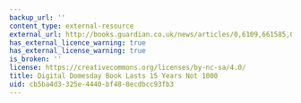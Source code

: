 ```yaml
---
backup_url: ''
content_type: external-resource
external_url: http://books.guardian.co.uk/news/articles/0,6109,661585,00.html
has_external_licence_warning: true
has_external_license_warning: true
is_broken: ''
license: https://creativecommons.org/licenses/by-nc-sa/4.0/
title: Digital Domesday Book Lasts 15 Years Not 1000
uid: cb5ba4d3-325e-4440-bf48-8ecdbcc93fb3
---
```

